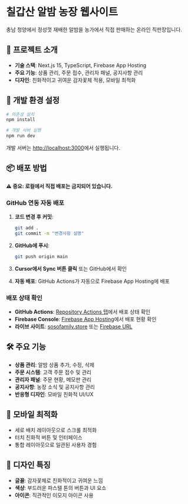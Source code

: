 # 칠갑산 알밤 농장 웹사이트

충남 청양에서 정성껏 재배한 알밤을 농가에서 직접 판매하는 온라인 직판장입니다.

## 🌰 프로젝트 소개

- **기술 스택**: Next.js 15, TypeScript, Firebase App Hosting
- **주요 기능**: 상품 관리, 주문 접수, 관리자 패널, 공지사항 관리
- **디자인**: 친화적이고 귀여운 감자꽃체 적용, 모바일 최적화

## 🚀 개발 환경 설정

```bash
# 의존성 설치
npm install

# 개발 서버 실행
npm run dev
```

개발 서버는 [http://localhost:3000](http://localhost:3000)에서 실행됩니다.

## 📦 배포 방법

**⚠️ 중요: 로컬에서 직접 배포는 금지되어 있습니다.**

### GitHub 연동 자동 배포

1. **코드 변경 후 커밋**:
   ```bash
   git add .
   git commit -m "변경사항 설명"
   ```

2. **GitHub에 푸시**:
   ```bash
   git push origin main
   ```

3. **Cursor에서 Sync 버튼 클릭** 또는 GitHub에서 확인

4. **자동 배포**: GitHub Actions가 자동으로 Firebase App Hosting에 배포

### 배포 상태 확인

- **GitHub Actions**: [Repository Actions 탭](https://github.com/YOUR_REPO/actions)에서 배포 상태 확인
- **Firebase Console**: [Firebase App Hosting](https://console.firebase.google.com/project/albam-bb07e/apphosting)에서 배포 현황 확인
- **라이브 사이트**: [sosofamily.store](https://sosofamily.store) 또는 [Firebase URL](https://albam--albam-bb07e.asia-east1.hosted.app)

## 🛠️ 주요 기능

- **상품 관리**: 알밤 상품 추가, 수정, 삭제
- **주문 시스템**: 고객 주문 접수 및 관리
- **관리자 패널**: 주문 현황, 메모판 관리
- **공지사항**: 농장 소식 및 공지사항 관리
- **반응형 디자인**: 모바일 친화적 UI/UX

## 📱 모바일 최적화

- 세로 배치 레이아웃으로 스크롤 최적화
- 터치 친화적 버튼 및 인터페이스
- 통합 레이아웃으로 일관된 사용자 경험

## 🎨 디자인 특징

- **글꼴**: 감자꽃체로 친화적이고 귀여운 느낌
- **색상**: 부드러운 파스텔 톤의 버튼과 UI 요소
- **아이콘**: 직관적인 이모지 아이콘 사용
